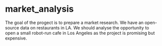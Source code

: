 # market_analysis
The goal of the progect is to prepare a market research. We have an open-source data on restaurants in LA. We should analyse the opportunity to open a small robot-run cafe in Los Angeles as the project is promising but expensive.
